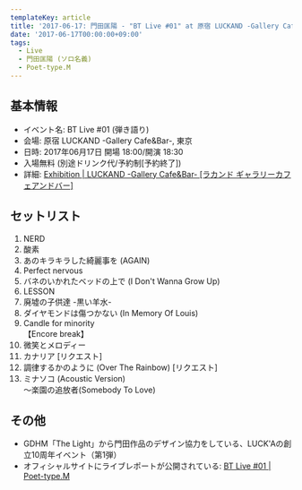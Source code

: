 ```yaml
---
templateKey: article
title: '2017-06-17: 門田匡陽 - "BT Live #01" at 原宿 LUCKAND -Gallery Cafe&Bar-'
date: '2017-06-17T00:00:00+09:00'
tags:
  - Live
  - 門田匡陽 (ソロ名義)
  - Poet-type.M
---
```

## 基本情報

* イベント名: BT Live #01 (弾き語り)
* 会場: 原宿 LUCKAND -Gallery Cafe&Bar-, 東京
* 日時: 2017年06月17日 開場 18:00/開演 18:30
* 入場無料 (別途ドリンク代/予約制[予約終了])
* 詳細: [Exhibition | LUCKAND \-Gallery Cafe&Bar\- \[ラカンド ギャラリーカフェアンドバー\]](http://place.luckand.jp/exhibition/20170617/)

## セットリスト

1. NERD
1. 酸素
1. あのキラキラした綺麗事を (AGAIN)
1. Perfect nervous
1. バネのいかれたベッドの上で (I Don't Wanna Grow Up)
1. LESSON
1. 廃墟の子供達 -黒い羊水-
1. ダイヤモンドは傷つかない (In Memory Of Louis)
1. Candle for minority  
   【Encore break】
1. 微笑とメロディー
1. カナリア [リクエスト]
1. 調律するかのように (Over The Rainbow) [リクエスト]
1. ミナソコ (Acoustic Version)  
    〜楽園の追放者(Somebody To Love)

## その他

* GDHM「The Light」から門田作品のデザイン協力をしている、LUCK'Aの創立10周年イベント（第1弾）
* オフィシャルサイトにライブレポートが公開されている: [BT Live \#01 \| Poet\-type\.M](http://ptm-net.com/report/2017/06/17/4001)
